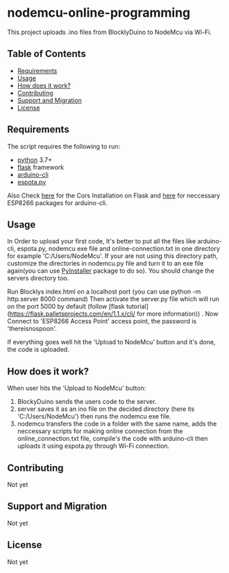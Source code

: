 # nodemcu-online-programming
This project uploads .ino files from BlocklyDuino to NodeMcu via Wi-Fi. 


Table of Contents
-----------------

  * [Requirements](#requirements)
  * [Usage](#usage)
  * [How does it work?](#how-does-it-work?)
  * [Contributing](#contributing)
  * [Support and Migration](#support-and-migration)
  * [License](#license)

Requirements
------------

The script requires the following to run:

  * [python] 3.7+
  * [flask] framework
  * [arduino-cli]
  * [espota.py]


[python]: https://www.python.org/downloads/
[flask]: https://flask.palletsprojects.com/en/1.0.x/installation/#installation
[arduino-cli]: https://arduino.github.io/arduino-cli/installation/
[espota.py]: https://github.com/esp8266/Arduino/blob/master/tools/espota.py

Also Check [here](https://pypi.org/project/Flask-Cors/) for the Cors Installation on Flask and  [here](https://create.arduino.cc/projecthub/B45i/getting-started-with-arduino-cli-7652a5) for neccessary ESP8266 packages for arduino-cli.

Usage
-----

In Order to upload your first code, It's better to put all the files like arduino-cli, espota.py, nodemcu exe file and online-connection.txt in one directory for example 'C:/Users/NodeMcu'. If your are not using this directory path, customize the directories in nodemcu.py file and turn it to an exe file again(you can use [PyInstaller](https://pyinstaller.readthedocs.io/en/stable/installation.html) package to do so). You should change the servers directory too.

Run Blocklys index.html on a localhost port (you can use python -m http.server 8000 command) Then activate the server.py file which will run on the port 5000 by default (follow [flask tutorial](https://flask.palletsprojects.com/en/1.1.x/cli/ for more information))  . Now Connect to 'ESP8266 Access Point' access point, the password is 'thereisnospoon'.

If everything goes well hit the 'Upload to NodeMcu' button and it's done, the code is uploaded.

How does it work?
-----

When user hits the 'Upload to NodeMcu' button:
1. BlockyDuino sends the users code to the server.
2. server saves it as an ino file on the decided directory (here its 'C:/Users/NodeMcu') then runs the nodemcu exe file.
3. nodemcu transfers the code in a folder with the same name, adds the neccessary scripts for making online connection from the 
   online_connection.txt file, compile's the code with arduino-cli then uploads it using espota.py through Wi-Fi connection.

Contributing
-----

Not yet

Support and Migration
-----

Not yet

License
-----

Not yet  


